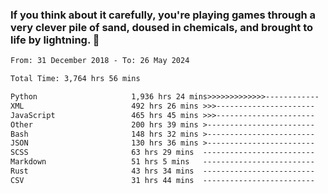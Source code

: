 ### If you think about it carefully, you're playing games through a very clever pile of sand, doused in chemicals, and brought to life by lightning.  👋


<!--START_SECTION:waka-->

```txt
From: 31 December 2018 - To: 26 May 2024

Total Time: 3,764 hrs 56 mins

Python                     1,936 hrs 24 mins>>>>>>>>>>>>>------------   51.44 %
XML                        492 hrs 26 mins >>>----------------------   13.08 %
JavaScript                 465 hrs 45 mins >>>----------------------   12.37 %
Other                      200 hrs 39 mins >------------------------   05.33 %
Bash                       148 hrs 32 mins >------------------------   03.95 %
JSON                       130 hrs 36 mins >------------------------   03.47 %
SCSS                       63 hrs 29 mins  -------------------------   01.69 %
Markdown                   51 hrs 5 mins   -------------------------   01.36 %
Rust                       43 hrs 34 mins  -------------------------   01.16 %
CSV                        31 hrs 44 mins  -------------------------   00.84 %
```

<!--END_SECTION:waka-->
